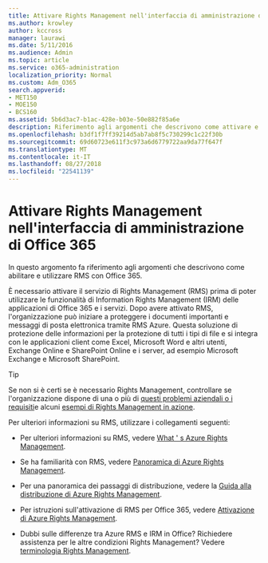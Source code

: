 ```yaml
---
title: Attivare Rights Management nell'interfaccia di amministrazione di Office 365
ms.author: krowley
author: kccross
manager: laurawi
ms.date: 5/11/2016
ms.audience: Admin
ms.topic: article
ms.service: o365-administration
localization_priority: Normal
ms.custom: Adm_O365
search.appverid:
- MET150
- MOE150
- BCS160
ms.assetid: 5b6d3ac7-b1ac-428e-b03e-50e882f85a6e
description: Riferimento agli argomenti che descrivono come attivare e utilizzare il servizio di gestione dei diritti con Office 365.
ms.openlocfilehash: b3df1f7ff39214d5ab7ab8f5c730299c1c22f30b
ms.sourcegitcommit: 69d60723e611f3c973a6d6779722aa9da77f647f
ms.translationtype: MT
ms.contentlocale: it-IT
ms.lasthandoff: 08/27/2018
ms.locfileid: "22541139"
---
```

# <a name="activate-rights-management-in-the-office-365-admin-center"></a>Attivare Rights Management nell'interfaccia di amministrazione di Office 365

In questo argomento fa riferimento agli argomenti che descrivono come abilitare e utilizzare RMS con Office 365.
  
È necessario attivare il servizio di Rights Management (RMS) prima di poter utilizzare le funzionalità di Information Rights Management (IRM) delle applicazioni di Office 365 e i servizi. Dopo avere attivato RMS, l'organizzazione può iniziare a proteggere i documenti importanti e messaggi di posta elettronica tramite RMS Azure. Questa soluzione di protezione delle informazioni per la protezione di tutti i tipi di file e si integra con le applicazioni client come Excel, Microsoft Word e altri utenti, Exchange Online e SharePoint Online e i server, ad esempio Microsoft Exchange e Microsoft SharePoint.
  
> [!TIP]
> Se non si è certi se è necessario Rights Management, controllare se l'organizzazione dispone di una o più di [questi problemi aziendali o i requisiti](https://docs.microsoft.com/rights-management/understand-explore/azure-rms-problems-it-solves)e alcuni [esempi di Rights Management in azione](https://docs.microsoft.com/rights-management/understand-explore/what-admins-users-see). 
  
Per ulteriori informazioni su RMS, utilizzare i collegamenti seguenti:
  
- Per ulteriori informazioni su RMS, vedere [What ' s Azure Rights Management](https://docs.microsoft.com/rights-management/understand-explore/what-is-azure-rms).
    
- Se ha familiarità con RMS, vedere [Panoramica di Azure Rights Management](https://docs.microsoft.com/rights-management/understand-explore/azure-rights-management).
    
- Per una panoramica dei passaggi di distribuzione, vedere la [Guida alla distribuzione di Azure Rights Management](https://docs.microsoft.com/rights-management/plan-design/deployment-roadmap).
    
- Per istruzioni sull'attivazione di RMS per Office 365, vedere [Attivazione di Azure Rights Management](https://technet.microsoft.com/library/jj658941.aspx).
    
- Dubbi sulle differenze tra Azure RMS e IRM in Office? Richiedere assistenza per le altre condizioni Rights Management? Vedere [terminologia Rights Management](https://technet.microsoft.com/library/dn595132.aspx).
    

